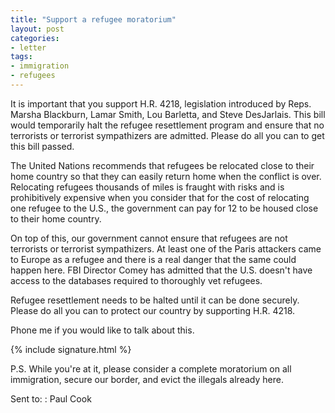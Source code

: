 ```yaml
---
title: "Support a refugee moratorium"
layout: post
categories:
- letter
tags:
- immigration
- refugees
---
```


It is important that you support H.R. 4218, legislation introduced by Reps. Marsha Blackburn, Lamar Smith, Lou Barletta, and Steve DesJarlais. This bill would temporarily halt the refugee resettlement program and ensure that no terrorists or terrorist sympathizers are admitted. Please do all you can to get this bill passed.

The United Nations recommends that refugees be relocated close to their home country so that they can easily return home when the conflict is over. Relocating refugees thousands of miles is fraught with risks and is prohibitively expensive when you consider that for the cost of relocating one refugee to the U.S., the government can pay for 12 to be housed close to their home country.

On top of this, our government cannot ensure that refugees are not terrorists or terrorist sympathizers. At least one of the Paris attackers came to Europe as a refugee and there is a real danger that the same could happen here. FBI Director Comey has admitted that the U.S. doesn't have access to the databases required to thoroughly vet refugees.

Refugee resettlement needs to be halted until it can be done securely. Please do all you can to protect our country by supporting H.R. 4218.

Phone me if you would like to talk about this.

{% include signature.html %}

P.S. While you're at it, please consider a complete moratorium on all immigration, secure our border, and evict the illegals already here.

Sent to:
: Paul Cook
